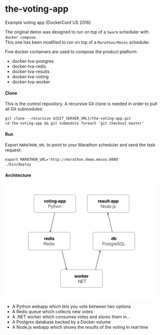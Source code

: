 # the-voting-app

Example voting app (DockerConf US 2016)  

The original demo was designed to run on top of a `Swarm` scheduler with `docker compose`.  
This one has been modified to run on top of a `Marathon/Mesos` scheduler.  

Five docker containers are used to compose the product platform:

- docker-tva-postgres
- docker-tva-redis
- docker-tva-results
- docker-tva-voting
- docker-tva-worker

#### Clone

This is the control repository. A recursive Git clone is needed in order to pull all Git submodules:

```
git clone --recursive ${GIT_SERVER_URL}/the-voting-app.git
cd the-voting-app && git submodule foreach 'git checkout master'
```

#### Run

Export `MARATHON_URL` to point to your Marathon scheduler and send the task request:

```
export MARATHON_URL='http://marathon.demo.mesos:8080'
./bin/deploy
```

#### Architecture

![Architecture diagram](architecture.png)

* A Python webapp which lets you vote between two options
* A Redis queue which collects new votes
* A .NET worker which consumes votes and stores them in…
* A Postgres database backed by a Docker volume
* A Node.js webapp which shows the results of the voting in real time
